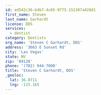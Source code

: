 ```yaml
---
id: ed542c36-b4b7-4c65-9775-151307a428d1
first_name: Steven
last_name: Garhardt
license: DDS
services:
  - dentist
category: Dentists
org_name: 'Steven C Garhardt, DDS'
address: '3663 E Sunset Rd'
city: 'Las Vegas'
state: NV
zip: '89120'
phone: '(702) 944-7000'
title: 'Steven C Garhardt, DDS'
_geoloc:
  lat: 36.0711
  lng: -115.165
---
```

